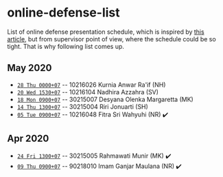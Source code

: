 # online-defense-list
List of online defense presentation schedule, which is inspired by [this article](https://now.tufts.edu/articles/defense-online-defenses), but from supervisor point of view, where the schedule could be so tight. That is why following list comes up.

## May 2020
* [``28 Thu 0000+07``]() -- 10216026 Kurnia Anwar Ra'if (NH)
* [``20 Wed 1530+07``]() -- 10216104 Nadhira Azzahra (SV)
* [``18 Mon 0900+07``]() -- 30215007 Desyana Olenka Margaretta (MK)
* [``14 Thu 1300+07``]() -- 30215004 Riri Jonuarti (SH)
* [``05 Tue 0900+07``]() -- 10216048 Fitra Sri Wahyuhi (NR) :heavy_check_mark:

## Apr 2020
* [``24 Fri 1300+07``]() -- 30215005 Rahmawati Munir (MK) :heavy_check_mark:
* [``09 Thu 0900+07``]() -- 90218010 Imam Ganjar Maulana (NR) :heavy_check_mark:
